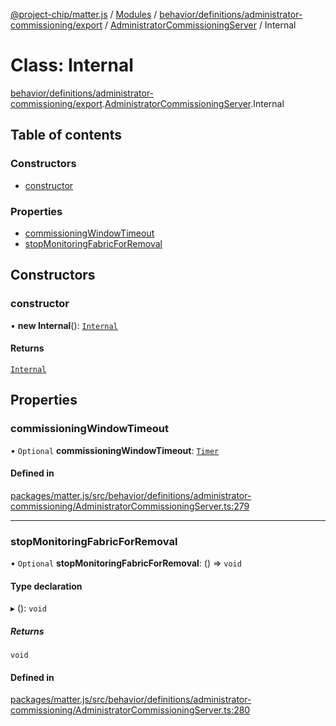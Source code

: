 [@project-chip/matter.js](../README.md) / [Modules](../modules.md) / [behavior/definitions/administrator-commissioning/export](../modules/behavior_definitions_administrator_commissioning_export.md) / [AdministratorCommissioningServer](../modules/behavior_definitions_administrator_commissioning_export.AdministratorCommissioningServer.md) / Internal

# Class: Internal

[behavior/definitions/administrator-commissioning/export](../modules/behavior_definitions_administrator_commissioning_export.md).[AdministratorCommissioningServer](../modules/behavior_definitions_administrator_commissioning_export.AdministratorCommissioningServer.md).Internal

## Table of contents

### Constructors

- [constructor](behavior_definitions_administrator_commissioning_export.AdministratorCommissioningServer.Internal.md#constructor)

### Properties

- [commissioningWindowTimeout](behavior_definitions_administrator_commissioning_export.AdministratorCommissioningServer.Internal.md#commissioningwindowtimeout)
- [stopMonitoringFabricForRemoval](behavior_definitions_administrator_commissioning_export.AdministratorCommissioningServer.Internal.md#stopmonitoringfabricforremoval)

## Constructors

### constructor

• **new Internal**(): [`Internal`](behavior_definitions_administrator_commissioning_export.AdministratorCommissioningServer.Internal.md)

#### Returns

[`Internal`](behavior_definitions_administrator_commissioning_export.AdministratorCommissioningServer.Internal.md)

## Properties

### commissioningWindowTimeout

• `Optional` **commissioningWindowTimeout**: [`Timer`](../interfaces/time_export.Timer.md)

#### Defined in

[packages/matter.js/src/behavior/definitions/administrator-commissioning/AdministratorCommissioningServer.ts:279](https://github.com/project-chip/matter.js/blob/3adaded6/packages/matter.js/src/behavior/definitions/administrator-commissioning/AdministratorCommissioningServer.ts#L279)

___

### stopMonitoringFabricForRemoval

• `Optional` **stopMonitoringFabricForRemoval**: () => `void`

#### Type declaration

▸ (): `void`

##### Returns

`void`

#### Defined in

[packages/matter.js/src/behavior/definitions/administrator-commissioning/AdministratorCommissioningServer.ts:280](https://github.com/project-chip/matter.js/blob/3adaded6/packages/matter.js/src/behavior/definitions/administrator-commissioning/AdministratorCommissioningServer.ts#L280)
